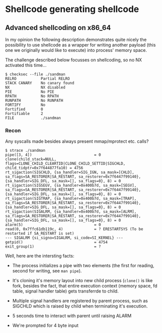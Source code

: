 # Shellcode generating shellcode
## Advanced shellcoding on x86_64

In my opinion the following description demonstrates quite nicely the possibility to use shellcode as a wrapper for writing another payload (this one we originally would like to execute) into process' memory space.

The challenge described below focusses on shellcoding, so no NX activated this time...

```
$ checksec --file ./sandman 
RELRO           Partial RELRO
STACK CANARY    No canary found  
NX              NX disabled
PIE             No PIE
RPATH           No RPATH
RUNPATH         No RUNPATH
FORTIFY         No
Fortified       0
Fortifiable     2
FILE            ./sandman
```

### Recon

Any syscalls made besides always present mmap/mprotect etc. calls?

```
$ strace ./sandman
pipe([3, 4])                            = 0              
clone(child_stack=NULL, flags=CLONE_CHILD_CLEARTID|CLONE_CHILD_SETTID|SIGCHLD, child_tidptr=0x7f644877fa10) = 4756
rt_sigaction(SIGCHLD, {sa_handler=SIG_IGN, sa_mask=[CHLD], sa_flags=SA_RESTORER|SA_RESTART, sa_restorer=0x7f6447f99140}, {sa_handler=SIG_DFL, sa_mask=[], sa_flags=0}, 8) = 0
rt_sigaction(SIGSEGV, {sa_handler=0x400b7d, sa_mask=[SEGV], sa_flags=SA_RESTORER|SA_RESTART, sa_restorer=0x7f6447f99140}, {sa_handler=SIG_DFL, sa_mask=[], sa_flags=0}, 8) = 0
rt_sigaction(SIGTRAP, {sa_handler=0x400b7d, sa_mask=[TRAP], sa_flags=SA_RESTORER|SA_RESTART, sa_restorer=0x7f6447f99140}, {sa_handler=SIG_DFL, sa_mask=[], sa_flags=0}, 8) = 0
rt_sigaction(SIGALRM, {sa_handler=0x400b7d, sa_mask=[ALRM], sa_flags=SA_RESTORER|SA_RESTART, sa_restorer=0x7f6447f99140}, {sa_handler=SIG_DFL, sa_mask=[], sa_flags=0}, 8) = 0
alarm(5)                                = 0              
read(0, 0x7ffc61db119c, 4)              = ? ERESTARTSYS (To be restarted if SA_RESTART is set)                    
--- SIGALRM {si_signo=SIGALRM, si_code=SI_KERNEL} ---    
getpid()                                = 4754           
exit_group(1)                           = ?              

```
Well, here are the intersting facts:
+ The process initializes a pipe with two elements (the first for reading, second for writing, see ```man pipe```).
+ It's cloning it's memory layout into new child process (```clone()``` is like fork, besides the fact, that entire execution context (memory space, fd table, signal handler table) gets transferrde to child.

+ Multiple signal handlers are registered by parent process, such as SIGCHLD which is raised by child when terminating it's execution.
+ 5 seconds time to interact with parent until raising ALARM
+ We're prompted for 4 byte input

